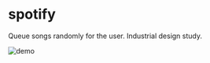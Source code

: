 # spotify

Queue songs randomly for the user. Industrial design study.

![demo](https://0x0.st/-amx.png)
